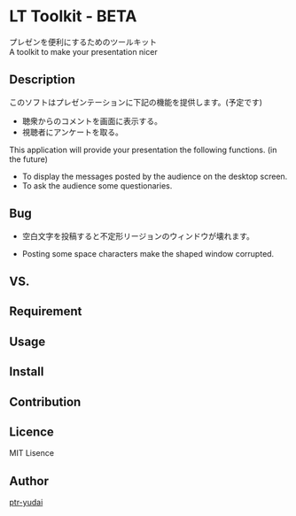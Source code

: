 LT Toolkit - BETA
====

プレゼンを便利にするためのツールキット  
A toolkit to make your presentation nicer  

## Description

このソフトはプレゼンテーションに下記の機能を提供します。(予定です)  
* 聴衆からのコメントを画面に表示する。  
* 視聴者にアンケートを取る。  

This application will provide your presentation the following functions. (in the future)  
* To display the messages posted by the audience on the desktop screen.  
* To ask the audience some questionaries.  

## Bug

* 空白文字を投稿すると不定形リージョンのウィンドウが壊れます。

* Posting some space characters make the shaped window corrupted.

## VS. 

## Requirement

## Usage

## Install

## Contribution

## Licence

MIT Lisence

## Author

[ptr-yudai](https://github.com/ptr-yudai)
